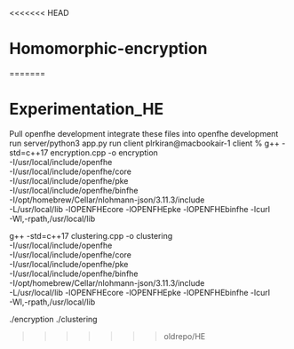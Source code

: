 <<<<<<< HEAD
# Homomorphic-encryption
=======
# Experimentation_HE

Pull openfhe development
integrate these files into openfhe development
run server/python3 app.py
run client
plrkiran@macbookair-1 client % g++ -std=c++17 encryption.cpp -o encryption \
  -I/usr/local/include/openfhe \
  -I/usr/local/include/openfhe/core \
  -I/usr/local/include/openfhe/pke \
  -I/usr/local/include/openfhe/binfhe \
  -I/opt/homebrew/Cellar/nlohmann-json/3.11.3/include \
  -L/usr/local/lib -lOPENFHEcore -lOPENFHEpke -lOPENFHEbinfhe -lcurl \
  -Wl,-rpath,/usr/local/lib

g++ -std=c++17 clustering.cpp -o clustering \
  -I/usr/local/include/openfhe \
  -I/usr/local/include/openfhe/core \
  -I/usr/local/include/openfhe/pke \
  -I/usr/local/include/openfhe/binfhe \
  -I/opt/homebrew/Cellar/nlohmann-json/3.11.3/include \
  -L/usr/local/lib -lOPENFHEcore -lOPENFHEpke -lOPENFHEbinfhe -lcurl \
  -Wl,-rpath,/usr/local/lib

./encryption
./clustering
>>>>>>> oldrepo/HE
